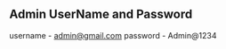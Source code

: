 Admin UserName and Password
------------------------------

username - admin@gmail.com
password - Admin@1234
